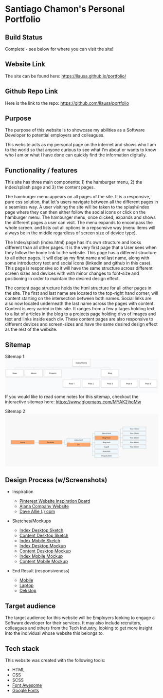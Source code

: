 # Santiago Chamon's Personal Portfolio

## Build Status
  Complete - see below for where you can visit the site!

## Website Link
  The site can be found here:
  https://llausa.github.io/portfolio/

## Github Repo Link
  Here is the link to the repo:
  https://github.com/llausa/portfolio

## Purpose
  The purpose of this website is to showcase my abilities as a Software Developer to potential employers
  and colleagues.

  This website acts as my personal page on the internet and shows who I am to the world so that anyone curious
  to see what I'm about or wants to know who I am or what I have done can quickly find the information digitally.

## Functionality / features
  This site has three main components: 1) the hamburger menu, 2) the index/splash page and 3) the content pages.

  The hamburger menu appears on all pages of the site. It is a responsive, pure css solution, that let's users
  navigate between all the different pages in a seamless way. A user visiting the site will be taken to the
  splash/index page where they can then either follow the social icons or click on the hamburger menu.
  The hamburger menu, once clicked, expands and shows the different pages a user can visit.
  The menu expands to encompass the whole screen. and lists out all options in a repsonsive way (menu items
  will always be in the middle regardless of screen size of device type).

  The Index/splash (index.html) page has it's own structure and looks different than all other pages. It is the very first page that a User sees when they follow the home link to the website. This page has a different structure
  to all other pages. It will display my first name and last name, along with some introductory text and social
  icons (linkedin and github in this case).
  This page is responsive so it will have the same structure across different screen sizes and devices with
  with minor changes to font-size and positioning in order to maintain the desired design effect.

  The content page structure holds the html structure for all other pages in the site. The first and last name are located to the top-right hand corner, will content starting on the intersection between both names.
  Social links are also now located underneath the last name across the pages with content.
  Content is very varied in this site. It ranges from a few p tages holding text to a list of articles in the blog to a projects page holding divs of images and text and links inside each div.
  These content pages are also responsive to different devices and screen-sizes and have the same desired design effect as the rest of the website.

## Sitemap
  Sitemap 1
  ![sitemap_img](docs/sitemap.png)
  If you would like to read some notes for this sitemap, checkout the interactive sitemap here: https://www.gloomaps.com/MYAK2jhoMw

  Sitemap 2
  ![sitemap_html_img](docs/sitemap_html.png)

## Design Process (w/Screenshots)
  * Inspiration
    - [Pinterest Website Inspiration Board](https://www.pinterest.com.au/santiagochamon/portfolio-inspiration/)
    - [Alana Company Website](http://alanacompany.com/)
    - [Dave Allie (.) com](https://daveallie.com/)

  * Sketches/Mockups
    - [Index Desktop Sketch](docs/desktop_index_sketch.jpg)
    - [Content Desktop Sketch](docs/desktop_content_sketch.jpg)
    - [Index Mobile Sketch](docs/mobile_sketch.jpg)
    - [Index Desktop Mockup](docs/desktop_mockup_final.png)
    - [Content Desktop Mockup](docs/desktop_content_page_final.png)
    - [Index Mobile Mockup](docs/mobile_mockup_final.png)
    - [Content Mobile Mockup](docs/mobile_content_mockup_final.png)

  * End Result (responsiveness)
    - [Mobile](docs/final_mobile.png)
    - [Laptop](docs/final_laptop.jpg)
    - [Dekstop](docs/final_desktop.jpg)

## Target audience
  The target audience for this website will be Employers looking to engage a Software developer for their services. It may also include recruiters, colleagues and others from the Tech Industry, looking to get more insight into the individual whose website this belongs to.

## Tech stack
  This website was created with the following tools:
  * HTML
  * CSS
  * SCSS
  * [Font Awesome](https://fontawesome.com/)
  * [Google Fonts](https://fonts.google.com/)
